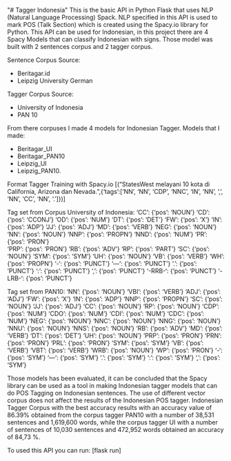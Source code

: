 "# Tagger Indonesia"
This is the basic API in Python Flask that uses NLP (Natural Language Processing) Spack. NLP specified in this API is used to mark POS (Talk Section) which is created using the Spacy.io library for Python. This API can be used for Indonesian, in this project there are 4 Spacy Models that can classify Indonesian with signs. Those model was built with 2 sentences corpus and 2 tagger corpus.

Sentence Corpus Source:
- Beritagar.id
- Leipzig University German

Tagger Corpus Source:
- University of Indonesia
- PAN 10

From there corpuses I made 4 models for Indonesian Tagger. Models that I made:
- Beritagar_UI
- Beritagar_PAN10
- Leipzig_UI
- Leipzig_PAN10.

Format Tagger Training with Spacy.io
[(“StatesWest melayani 10 kota di California, Arizona dan Nevada.”,{‘tags’:[‘NN’, ‘NN’, ‘CDP’, ‘NNC’, ‘IN’, ‘NN’, ‘,’, ‘NN’, ‘CC’, ‘NN’, ‘.’]})]

Tag set from Corpus University of Indonesia:
‘CC’: {‘pos’: ‘NOUN’}
‘CD’: {‘pos’: ‘CCONJ’}
‘OD’: {‘pos’: ‘NUM’}
‘DT’: {‘pos’: ‘DET’}
‘FW’: {‘pos’: ‘X’}
‘IN’: {‘pos’: ‘ADP’}
‘JJ’: {‘pos’: ‘ADJ’}
‘MD’: {‘pos’: ‘VERB’}
‘NEG’: {‘pos’: ‘NOUN’}
‘NN’: {‘pos’: ‘NOUN’}
‘NNP’: {‘pos’: ‘PROPN’}
‘NND’: {‘pos’: ‘NUM’}
‘PR’: {‘pos’: ‘PRON’}	
‘PRP’: {‘pos’: ‘PRON’}
‘RB’: {‘pos’: ‘ADV’}
‘RP’: {‘pos’: ‘PART’}
‘SC’: {‘pos’: ‘NOUN’}
‘SYM’: {‘pos’: ‘SYM’}
‘UH’: {‘pos’: ‘NOUN’}
‘VB’: {‘pos’: ‘VERB’}
‘WH’: {‘pos’: ‘PROPN’}
‘-‘: {‘pos’: ‘PUNCT’}
‘—‘: {‘pos’: ‘PUNCT’}
‘.’: {‘pos’: ‘PUNCT’}
‘:’: {‘pos’: ‘PUNCT’}
‘,’: {‘pos’: ‘PUNCT’}
‘-RRB-‘: {‘pos’: ‘PUNCT’}
‘-LRB-‘: {‘pos’: ‘PUNCT’}

Tag set from PAN10:
‘NN’: {‘pos’: ‘NOUN’}
‘VBI’: {‘pos’: ‘VERB’}
‘ADJ’: {‘pos’: ‘ADJ’}
‘FW’: {‘pos’: ‘X’}
‘IN’: {‘pos’: ‘ADP’}
‘NNP’: {‘pos’: ‘PROPN’}
‘SC’: {‘pos’: ‘NOUN’}
‘JJ’: {‘pos’: ‘ADJ’}
‘CC’: {‘pos’: ‘NOUN’}
‘RP’: {‘pos’: ‘NOUN’}
‘CDP’: {‘pos’: ‘NUM’}
‘CDO’: {‘pos’: ‘NUM’}
‘CDI’: {‘pos’: ‘NUM’}
‘CDC’: {‘pos’: ‘NUM’}
‘NEG’: {‘pos’: ‘NOUN’}
‘NNC’: {‘pos’: ‘NOUN’}
‘NNG’: {‘pos’: ‘NOUN’}
‘NNU’: {‘pos’: ‘NOUN’}
‘NNS’: {‘pos’: ‘NOUN’}
‘RB’: {‘pos’: ‘ADV’}
‘MD’: {‘pos’: ‘VERB’}
‘DT’: {‘pos’: ‘DET’}
‘UH’: {‘pos’: ‘NOUN’}
‘PRP’: {‘pos’: ‘PRON’}
‘PRN’: {‘pos’: ‘PRON’}
‘PRL’: {‘pos’: ‘PRON’}
‘SYM’: {‘pos’: ‘SYM’}
‘VB’: {‘pos’: ‘VERB’}
‘VBT’: {‘pos’: ‘VERB’}
‘WRB’: {‘pos’: ‘NOUN’}
‘WP’: {‘pos’: ‘PRON’}
‘-‘: {‘pos’: ‘SYM’}
‘—‘: {‘pos’: ‘SYM’}
‘.’: {‘pos’: ‘SYM’}
‘:’: {‘pos’: ‘SYM’}
‘,’: {‘pos’: ‘SYM’}

Those models has been evaluated, it can be concluded that the Spacy library can be used as a tool in making Indonesian tagger models that can do POS Tagging on Indonesian sentences. The use of different vector corpus does not affect the results of the Indonesian POS tagger. Indonesian Tagger Corpus with the best accuracy results with an accuracy value of 86.39% obtained from the corpus tagger PAN10 with a number of 38,531 sentences and 1,619,600 words, while the corpus tagger UI with a number of sentences of 10,030 sentences and 472,952 words obtained an accuracy of 84,73 %.

To used this API you can run:
[flask run]
  
